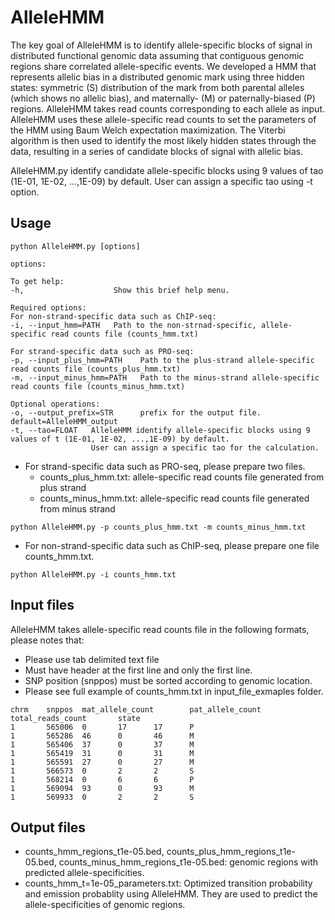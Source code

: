 # AlleleHMM
The key goal of AlleleHMM is to identify allele-specific blocks of signal in distributed functional genomic data assuming that contiguous genomic regions share correlated allele-specific events. We developed a HMM that represents allelic bias in a distributed genomic mark using three hidden states: symmetric (S) distribution of the mark from both parental alleles (which shows no allelic bias), and maternally- (M) or paternally-biased (P) regions. AlleleHMM takes read counts corresponding to each allele as input. AlleleHMM uses these allele-specific read counts to set the parameters of the HMM using Baum Welch expectation maximization. The Viterbi algorithm is then used to identify the most likely hidden states through the data, resulting in a series of candidate blocks of signal with allelic bias.

AlleleHMM.py identify candidate allele-specific blocks using 9 values of tao (1E-01, 1E-02, ...,1E-09) by default. User can assign a specific tao using -t option.

## Usage
```````
python AlleleHMM.py [options]

options:

To get help:
-h,                    Show this brief help menu.

Required options:
For non-strand-specific data such as ChIP-seq:
-i, --input_hmm=PATH   Path to the non-strnad-specific, allele-specific read counts file (counts_hmm.txt)

For strand-specific data such as PRO-seq:
-p, --input_plus_hmm=PATH    Path to the plus-strand allele-specific read counts file (counts_plus_hmm.txt)
-m, --input_minus_hmm=PATH   Path to the minus-strand allele-specific read counts file (counts_minus_hmm.txt)

Optional operations:
-o, --output_prefix=STR      prefix for the output file. default=AlleleHMM_output
-t, --tao=FLOAT   AlleleHMM identify allele-specific blocks using 9 values of t (1E-01, 1E-02, ...,1E-09) by default.
                  User can assign a specific tao for the calculation.
```````

+ For strand-specific data such as PRO-seq, please prepare two files.
  * counts_plus_hmm.txt: allele-specific read counts file generated from plus strand
  * counts_minus_hmm.txt: allele-specific read counts file generated from minus strand
```````
python AlleleHMM.py -p counts_plus_hmm.txt -m counts_minus_hmm.txt
```````
+ For non-strand-specific data such as ChIP-seq, please prepare one file counts_hmm.txt.
```````
python AlleleHMM.py -i counts_hmm.txt
```````

## Input files

AlleleHMM takes allele-specific read counts file in the following formats, please notes that:
+ Please use tab delimited text file
+ Must have header at the first line and only the first line.
+ SNP position (snppos) must be sorted according to genomic location. 
+ Please see full example of counts_hmm.txt in input_file_exmaples folder.

```````
chrm    snppos  mat_allele_count        pat_allele_count        total_reads_count       state
1       565006  0       17      17      P
1       565286  46      0       46      M
1       565406  37      0       37      M
1       565419  31      0       31      M
1       565591  27      0       27      M
1       566573  0       2       2       S
1       568214  0       6       6       P
1       569094  93      0       93      M
1       569933  0       2       2       S
```````


## Output files
+ counts_hmm_regions_t1e-05.bed, counts_plus_hmm_regions_t1e-05.bed, counts_minus_hmm_regions_t1e-05.bed: genomic regions with predicted allele-specificities.
+ counts_hmm_t=1e-05_parameters.txt: Optimized transition probability and emission probablity using AlleleHMM. They are used to predict the allele-specificities of genomic regions.
